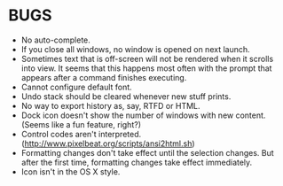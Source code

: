 BUGS
====

* No auto-complete.
* If you close all windows, no window is opened on next launch.
* Sometimes text that is off-screen will not be rendered when it scrolls into view. It seems that this happens most often with the prompt that appears after a command finishes executing.
* Cannot configure default font.
* Undo stack should be cleared whenever new stuff prints.
* No way to export history as, say, RTFD or HTML.
* Dock icon doesn't show the number of windows with new content. (Seems like a fun feature, right?)
* Control codes aren't interpreted. (http://www.pixelbeat.org/scripts/ansi2html.sh)
* Formatting changes don't take effect until the selection changes. But after the first time, formatting changes take effect immediately.
* Icon isn't in the OS X style.
